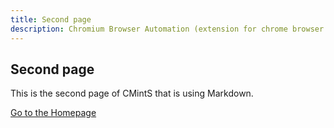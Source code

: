 ```yaml
---
title: Second page
description: Chromium Browser Automation (extension for chrome browser automation) 
---
```



## Second page

This is the second page of CMintS that is using Markdown.

[Go to the Homepage](/)

